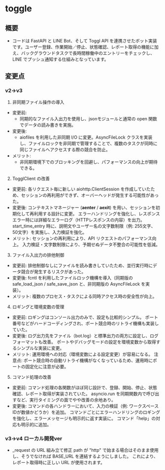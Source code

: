 # toggle
## 概要
- コードは FastAPI と LINE Bot、そして Toggl API を連携させたボット実装です。ユーザー登録、作業開始／停止、状態確認、レポート取得の機能に加え、バックグラウンドタスクで長時間稼働中のエントリーをチェックし、LINE でプッシュ通知する仕組みとなっています。
## 変更点
### v2→v3
1.  非同期ファイル操作の導入
- 変更前:
  - 同期的なファイル入出力を使用し、jsonモジュールと通常の open 関数でデータの読み書きを実施。
- 変更後:
  - aiofiles を利用した非同期 I/O に変更。AsyncFileLock クラスを実装し、ファイルロックを非同期で管理することで、複数のタスクが同時に同じファイルへアクセスする際の競合を防止。
- メリット:
  - 非同期環境下でのブロッキングを回避し、パフォーマンスの向上が期待できる。
2. TogglClient の改善

- 変更前:
各リクエスト毎に新しい aiohttp.ClientSession を作成していたため、セッションの再利用ができず、オーバーヘッドが発生する可能性があった。
- 変更後:
コンテキストマネージャー (__aenter__ / __aexit__) を用い、セッションを初期化して再利用する設計に変更。
エラーハンドリングを強化し、レスポンスエラー時には詳細なエラーログ（HTTPレスポンスの内容）を出力。
start_time_entry 時に、説明文やユーザー名の文字数制限（例: 255文字、50文字）を実施し、入力検証を強化。
- メリット:
セッションの再利用により、API リクエストのパフォーマンス向上。
入力検証・文字数制限により、予期せぬデータ不整合の可能性を低減。
3. ファイル入出力の排他制御
- 変更前:
排他制御なしにファイルを読み書きしていたため、並行実行時にデータ競合が発生するリスクがあった。
- 変更後:
fcntl を利用したファイルロック機構を導入（同期版の safe_load_json / safe_save_json と、非同期版の AsyncFileLock を実装）。
- メリット:
複数のプロセス・タスクによる同時アクセス時の安全性が向上。

4. ロギングと環境変数の管理
- 変更前:
ロギングはコンソール出力のみで、設定も比較的シンプル。
ポート番号などがハードコーディングされ、ポート競合時のリトライ機構も実装していた。
- 変更後:
ログ出力先をファイル（bot.log）と標準出力の両方に設定し、ログフォーマットも改善。
ポートやデバッグモードの設定を環境変数から取得するシンプルな実装に変更。
- メリット:
運用環境への対応（環境変数による設定変更）が容易になる。
注意点:
ポート競合時の自動リトライ機構がなくなっているため、運用時にポートの固定化に注意が必要。

5. コマンド処理の改善
- 変更前:
コマンド処理の各関数がほぼ同じ設計で、登録、開始、停止、状態確認、レポート取得が実装されていた。
asyncio.run を同期関数内で呼び出すなど、実行タイミングの面でやや改善の余地あり。
- 変更後:
コマンドの各ハンドラーにおいて、入力の検証（例: ワークスペースIDが数値かどうか）を追加。
コマンドごとにエラーハンドリングのロギングを強化し、エラーメッセージも明示的に返す実装に。
コマンド「help」の対応も明示的に追加。

### v3→v4 ローカル開発ver
- _request の URL 組み立て修正
path が "http" で始まる場合はそのまま使用し、そうでなければ BASE_URL を連結するようにしました。
これにより、レポート取得時に正しい URL が使用されます。